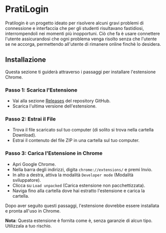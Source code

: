 # PratiLogin

Pratilogin è un progetto ideato per risolvere alcuni gravi problemi di connessione e interfaccia che per gli studenti risultavano fastidiosi, interrompendoli nei momenti più inopportuni.
Ciò che fa è usare connettere l'utente assicurandosi che ogni problema venga risolto senza che l'utente se ne accorga, permettendo all'utente di rimanere online finchè lo desidera.

## Installazione

Questa sezione ti guiderà attraverso i passaggi per installare l'estensione Chrome.

### Passo 1: Scarica l'Estensione

- Vai alla sezione [Releases](URL-alla-sezione-Releases-del-tuo-repository) del repository GitHub.
- Scarica l'ultima versione dell'estensione.

### Passo 2: Estrai il File

- Trova il file scaricato sul tuo computer (di solito si trova nella cartella Download).
- Estrai il contenuto del file ZIP in una cartella sul tuo computer.

### Passo 3: Carica l'Estensione in Chrome

- Apri Google Chrome.
- Nella barra degli indirizzi, digita `chrome://extensions/` e premi Invio.
- In alto a destra, attiva la modalità `Developer mode` (Modalità sviluppatore).
- Clicca su `Load unpacked` (Carica estensione non pacchettizzata).
- Naviga fino alla cartella dove hai estratto l'estensione e carica la cartella.

Dopo aver seguito questi passaggi, l'estensione dovrebbe essere installata e pronta all'uso in Chrome.

**Nota**: Questa estensione è fornita come è, senza garanzie di alcun tipo. Utilizzala a tuo rischio.

